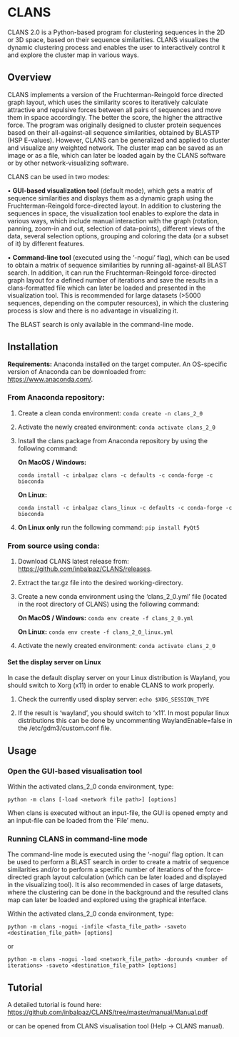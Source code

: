 # CLANS

CLANS 2.0 is a Python-based program for clustering sequences in the 2D or 3D space, based on their sequence similarities. CLANS visualizes the dynamic clustering process and enables the user to interactively control it and explore the cluster map in various ways.

## Overview

CLANS implements a version of the Fruchterman-Reingold force directed graph layout, which uses the similarity scores to iteratively calculate attractive and repulsive forces between all pairs of sequences and move them in space accordingly. The better the score, the higher the attractive force.
The program was originally designed to cluster protein sequences based on their all-against-all sequence similarities, obtained by BLASTP (HSP E-values). However, CLANS can be generalized and applied to cluster and visualize any weighted network.
The cluster map can be saved as an image or as a file, which can later be loaded again by the CLANS software or by other network-visualizing software.

CLANS can be used in two modes:

• **GUI-based visualization tool** (default mode), which gets a matrix of sequence similarities and
displays them as a dynamic graph using the Fruchterman-Reingold force-directed layout.
In addition to clustering the sequences in space, the visualization tool enables to explore the data in various ways, which include manual interaction with the graph (rotation, panning, zoom-in and out, selection of data-points), different views of the data, several selection options, grouping and coloring the data (or a subset of it) by different features.

• **Command-line tool** (executed using the ‘-nogui’ flag), which can be used to obtain a matrix of sequence similarities by running all-against-all BLAST search. In addition, it can run the Fruchterman-Reingold force-directed graph layout for a defined number of iterations and save the results in a clans-formatted file which can later be loaded and presented in the visualization tool. This is recommended for large datasets (>5000 sequences, depending on the computer resources), in which the clustering process is slow and there is no advantage in visualizing it.

The BLAST search is only available in the command-line mode.

## Installation

**Requirements:** Anaconda installed on the target computer. An OS-specific version of Anaconda can be downloaded from: https://www.anaconda.com/.

### From Anaconda repository:

1.	Create a clean conda environment: `conda create -n clans_2_0`

2.	Activate the newly created environment: `conda activate clans_2_0`

3.	Install the clans package from Anaconda repository by using the following command:

      **On MacOS / Windows:**

      `conda install -c inbalpaz clans -c defaults -c conda-forge -c bioconda`

      **On Linux:**

      `conda install -c inbalpaz clans_linux -c defaults -c conda-forge -c bioconda`

4. **On Linux only** run the following command: `pip install PyQt5`

### From source using conda:

1. Download CLANS latest release from: https://github.com/inbalpaz/CLANS/releases.

2. Extract the tar.gz file into the desired working-directory.

3. Create a new conda environment using the ‘clans_2_0.yml’ file (located in the root directory of CLANS) using the following command:

   **On MacOS / Windows:** `conda env create -f clans_2_0.yml`

   **On Linux:** `conda env create -f clans_2_0_linux.yml`

4. Activate the newly created environment: `conda activate clans_2_0`

#### Set the display server on Linux
In case the default display server on your Linux distribution is Wayland, you should switch to Xorg (x11) in order to enable CLANS to work properly.

1. Check the currently used display server: `echo $XDG_SESSION_TYPE`

2. If the result is ‘wayland’, you should switch to ‘x11’. In most popular linux distributions this can be done by uncommenting WaylandEnable=false in the /etc/gdm3/custom.conf file.
    
## Usage

### Open the GUI-based visualisation tool

Within the activated clans_2_0 conda environment, type:

`python -m clans [-load <network file path>] [options]
`

When clans is executed without an input-file, the GUI is opened empty and an input-file can be loaded from the ‘File’ menu.

### Running CLANS in command-line mode

The command-line mode is executed using the ‘-nogui’ flag option. It can be used to perform a BLAST search in order to create a matrix of sequence similarities and/or to perform a specific number of iterations of the force-directed graph layout calculation (which can be later loaded and displayed in the visualizing tool). It is also recommended in cases of large datasets, where the clustering can be done in the background and the resulted clans map can later be loaded and explored using the graphical interface.

Within the activated clans_2_0 conda environment, type:

`python -m clans -nogui -infile <fasta_file_path> -saveto <destination_file_path> [options]
`

or

`python -m clans -nogui -load <network_file_path> -dorounds <number of iterations> -saveto <destination_file_path> [options]`

## Tutorial

A detailed tutorial is found here: https://github.com/inbalpaz/CLANS/tree/master/manual/Manual.pdf


or can be opened from CLANS visualisation tool (Help -> CLANS manual).

